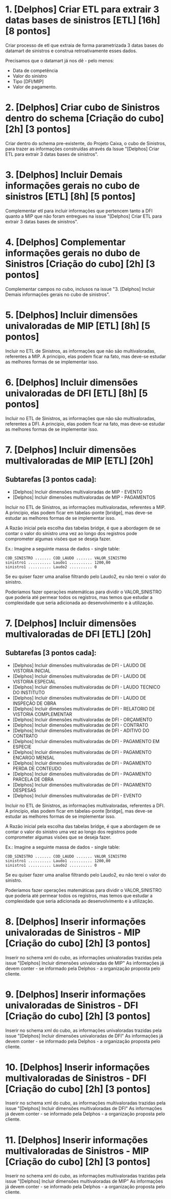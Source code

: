 # 1. [Delphos] Criar ETL para extrair 3 datas bases de sinistros [ETL] [16h] [8 pontos]
Criar processo de etl que extraia de forma parametrizada 3 datas bases do datamart de sinistros e construa retroativamente esses dados.

Precisamos que o datamart já nos dê - pelo menos:
 - Data de competência
 - Valor do sinistro
 - Tipo [DFI/MIP]
 - Valor de pagamento.
 
# 2. [Delphos] Criar cubo de Sinistros dentro do schema [Criação do cubo] [2h] [3 pontos]
Criar dentro do schema pre-existente, do Projeto Caixa, o cubo de Sinistros, para trazer as informações construídas através da Issue "[Delphos] Criar ETL para extrair 3 datas bases de sinistros".
 
# 3. [Delphos] Incluir Demais informações gerais no cubo de sinistros [ETL] [8h] [5 pontos]
Complementar etl para incluir informações que pertencem tanto a DFI quanto a MIP que não foram entregues na issue "[Delphos] Criar ETL para extrair 3 datas bases de sinistros".

# 4. [Delphos] Complementar informações gerais no dubo de Sinistros [Criação do cubo] [2h] [3 pontos]
Complementar campos no cubo, inclusos na issue "3. [Delphos] Incluir Demais informações gerais no cubo de sinistros".

# 5. [Delphos] Incluir dimensões univaloradas de MIP [ETL] [8h] [5 pontos]
Incluir no ETL de Sinistros, as informações que não são multivaloradas, referentes a MIP.
A principio, elas podem ficar na fato, mas deve-se estudar as melhores formas de se implementar isso.

# 6. [Delphos] Incluir dimensões univaloradas de DFI [ETL] [8h] [5 pontos]
Incluir no ETL de Sinistros, as informações que não são multivaloradas, referentes a DFI.
A principio, elas podem ficar na fato, mas deve-se estudar as melhores formas de se implementar isso.

# 7. [Delphos] Incluir dimensões multivaloradas de MIP [ETL] [20h]

## Subtarefas [3 pontos cada]:

- [Delphos] Incluir dimensões multivaloradas de MIP - EVENTO
- [Delphos] Incluir dimensões multivaloradas de MIP - PAGAMENTOS 

Incluir no ETL de Sinistros, as informações multivaloradas, referentes a MIP.
A principio, elas podem ficar em tabelas-ponte [bridge], mas deve-se estudar as melhores formas de se implementar isso.

A Razão inicial pela escolha das tabelas bridge, é que a abordagem de se contar o valor do sinistro uma vez ao longo dos registros pode comprometer algumas visões que se deseja fazer.

Ex.: Imagine a seguinte massa de dados - single table:
```
COD_SINISTRO ....... COD_LAUDO ....... VALOR_SINISTRO
sinistro1 .......... Laudo1 .......... 1200,00
sinistro1 .......... Laudo2 .......... 0
```
Se eu quiser fazer uma analise filtrando pelo Laudo2, eu não terei o valor do sinistro.

Poderíamos fazer operações matemáticas para dividir o VALOR_SINISTRO que poderia até permear todos os registros, mas temos que estudar a complexidade que seria adicionada ao desenvolvimento e à utilização.


# 7. [Delphos] Incluir dimensões multivaloradas de DFI [ETL] [20h]

## Subtarefas [3 pontos cada]:

-  [Delphos] Incluir dimensões multivaloradas de DFI - LAUDO DE VISTORIA INICIAL
-  [Delphos] Incluir dimensões multivaloradas de DFI - LAUDO DE VISTORIA ESPECIAL
-  [Delphos] Incluir dimensões multivaloradas de DFI - LAUDO TECNICO DO INSTITUTO
-  [Delphos] Incluir dimensões multivaloradas de DFI - LAUDO DE INSPEÇÃO DE OBRA
-  [Delphos] Incluir dimensões multivaloradas de DFI - RELATORIO DE VISTORIA COMPLEMENTAR
-  [Delphos] Incluir dimensões multivaloradas de DFI - ORÇAMENTO
-  [Delphos] Incluir dimensões multivaloradas de DFI - CONTRATO
-  [Delphos] Incluir dimensões multivaloradas de DFI - ADITIVO DO CONTRATO
-  [Delphos] Incluir dimensões multivaloradas de DFI - PAGAMENTO EM ESPECIE
-  [Delphos] Incluir dimensões multivaloradas de DFI - PAGAMENTO ENCARGO MENSAL
-  [Delphos] Incluir dimensões multivaloradas de DFI - PAGAMENTO PERDA DE CONTEUDO
-  [Delphos] Incluir dimensões multivaloradas de DFI - PAGAMENTO PARCELA DE OBRA
-  [Delphos] Incluir dimensões multivaloradas de DFI - PAGAMENTO DESPESAS
-  [Delphos] Incluir dimensões multivaloradas de DFI - EVENTO



Incluir no ETL de Sinistros, as informações multivaloradas, referentes a DFI.
A principio, elas podem ficar em tabelas-ponte [bridge], mas deve-se estudar as melhores formas de se implementar isso.



A Razão inicial pela escolha das tabelas bridge, é que a abordagem de se contar o valor do sinistro uma vez ao longo dos registros pode comprometer algumas visões que se deseja fazer.

Ex.: Imagine a seguinte massa de dados - single table:
```
COD_SINISTRO ....... COD_LAUDO ....... VALOR_SINISTRO
sinistro1 .......... Laudo1 .......... 1200,00
sinistro1 .......... Laudo2 .......... 0
```
Se eu quiser fazer uma analise filtrando pelo Laudo2, eu não terei o valor do sinistro.

Poderíamos fazer operações matemáticas para dividir o VALOR_SINISTRO que poderia até permear todos os registros, mas temos que estudar a complexidade que seria adicionada ao desenvolvimento e à utilização.


# 8. [Delphos] Inserir informações univaloradas de Sinistros - MIP [Criação do cubo] [2h] [3 pontos]
Inserir no schema xml do cubo, as informações univaloradas trazidas pela issue "[Delphos] Incluir dimensões univaloradas de MIP"
As informações já devem conter - se informado pela Delphos - a organização proposta pelo cliente.

# 9. [Delphos] Inserir informações univaloradas de Sinistros - DFI [Criação do cubo] [2h] [3 pontos]
Inserir no schema xml do cubo, as informações univaloradas trazidas pela issue "[Delphos] Incluir dimensões univaloradas de DFI"
As informações já devem conter - se informado pela Delphos - a organização proposta pelo cliente.

# 10. [Delphos] Inserir informações multivaloradas de Sinistros - DFI [Criação do cubo] [2h] [3 pontos]
Inserir no schema xml do cubo, as informações multivaloradas trazidas pela issue "[Delphos] Incluir dimensões multivaloradas de DFI"
As informações já devem conter - se informado pela Delphos - a organização proposta pelo cliente.

# 11. [Delphos] Inserir informações multivaloradas de Sinistros - MIP [Criação do cubo] [2h] [3 pontos]
Inserir no schema xml do cubo, as informações multivaloradas trazidas pela issue "[Delphos] Incluir dimensões multivaloradas de MIP"
As informações já devem conter - se informado pela Delphos - a organização proposta pelo cliente.

